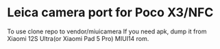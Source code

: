 # Leica camera port for Poco X3/NFC
To use clone repo to vendor/miuicamera
If you need apk, dump it from Xiaomi 12S Ultra(or Xiaomi Pad 5 Pro) MIUI14 rom.
